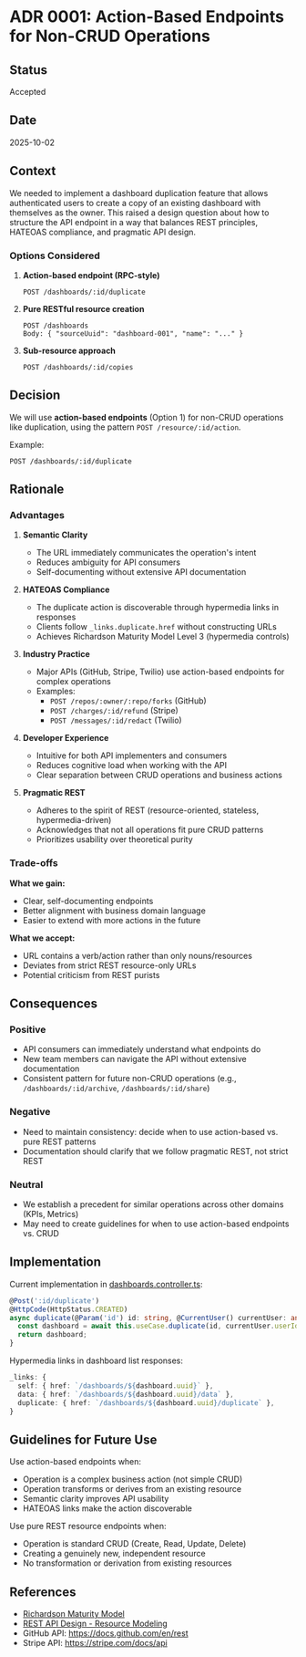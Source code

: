 # ADR 0001: Action-Based Endpoints for Non-CRUD Operations

## Status

Accepted

## Date

2025-10-02

## Context

We needed to implement a dashboard duplication feature that allows authenticated users to create a copy of an existing dashboard with themselves as the owner. This raised a design question about how to structure the API endpoint in a way that balances REST principles, HATEOAS compliance, and pragmatic API design.

### Options Considered

1. **Action-based endpoint (RPC-style)**
   ```
   POST /dashboards/:id/duplicate
   ```

2. **Pure RESTful resource creation**
   ```
   POST /dashboards
   Body: { "sourceUuid": "dashboard-001", "name": "..." }
   ```

3. **Sub-resource approach**
   ```
   POST /dashboards/:id/copies
   ```

## Decision

We will use **action-based endpoints** (Option 1) for non-CRUD operations like duplication, using the pattern `POST /resource/:id/action`.

Example:
```
POST /dashboards/:id/duplicate
```

## Rationale

### Advantages

1. **Semantic Clarity**
   - The URL immediately communicates the operation's intent
   - Reduces ambiguity for API consumers
   - Self-documenting without extensive API documentation

2. **HATEOAS Compliance**
   - The duplicate action is discoverable through hypermedia links in responses
   - Clients follow `_links.duplicate.href` without constructing URLs
   - Achieves Richardson Maturity Model Level 3 (hypermedia controls)

3. **Industry Practice**
   - Major APIs (GitHub, Stripe, Twilio) use action-based endpoints for complex operations
   - Examples:
     - `POST /repos/:owner/:repo/forks` (GitHub)
     - `POST /charges/:id/refund` (Stripe)
     - `POST /messages/:id/redact` (Twilio)

4. **Developer Experience**
   - Intuitive for both API implementers and consumers
   - Reduces cognitive load when working with the API
   - Clear separation between CRUD operations and business actions

5. **Pragmatic REST**
   - Adheres to the spirit of REST (resource-oriented, stateless, hypermedia-driven)
   - Acknowledges that not all operations fit pure CRUD patterns
   - Prioritizes usability over theoretical purity

### Trade-offs

**What we gain:**
- Clear, self-documenting endpoints
- Better alignment with business domain language
- Easier to extend with more actions in the future

**What we accept:**
- URL contains a verb/action rather than only nouns/resources
- Deviates from strict REST resource-only URLs
- Potential criticism from REST purists

## Consequences

### Positive

- API consumers can immediately understand what endpoints do
- New team members can navigate the API without extensive documentation
- Consistent pattern for future non-CRUD operations (e.g., `/dashboards/:id/archive`, `/dashboards/:id/share`)

### Negative

- Need to maintain consistency: decide when to use action-based vs. pure REST patterns
- Documentation should clarify that we follow pragmatic REST, not strict REST

### Neutral

- We establish a precedent for similar operations across other domains (KPIs, Metrics)
- May need to create guidelines for when to use action-based endpoints vs. CRUD

## Implementation

Current implementation in [dashboards.controller.ts](../src/dashboards/dashboards.controller.ts):

```typescript
@Post(':id/duplicate')
@HttpCode(HttpStatus.CREATED)
async duplicate(@Param('id') id: string, @CurrentUser() currentUser: any) {
  const dashboard = await this.useCase.duplicate(id, currentUser.userId);
  return dashboard;
}
```

Hypermedia links in dashboard list responses:

```typescript
_links: {
  self: { href: `/dashboards/${dashboard.uuid}` },
  data: { href: `/dashboards/${dashboard.uuid}/data` },
  duplicate: { href: `/dashboards/${dashboard.uuid}/duplicate` },
}
```

## Guidelines for Future Use

Use action-based endpoints when:
- Operation is a complex business action (not simple CRUD)
- Operation transforms or derives from an existing resource
- Semantic clarity improves API usability
- HATEOAS links make the action discoverable

Use pure REST resource endpoints when:
- Operation is standard CRUD (Create, Read, Update, Delete)
- Creating a genuinely new, independent resource
- No transformation or derivation from existing resources

## References

- [Richardson Maturity Model](https://martinfowler.com/articles/richardsonMaturityModel.html)
- [REST API Design - Resource Modeling](https://www.thoughtworks.com/insights/blog/rest-api-design-resource-modeling)
- GitHub API: https://docs.github.com/en/rest
- Stripe API: https://stripe.com/docs/api
